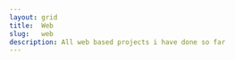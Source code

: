 ```yaml
---
layout: grid
title:  Web
slug:   web
description: All web based projects i have done so far
---
```

